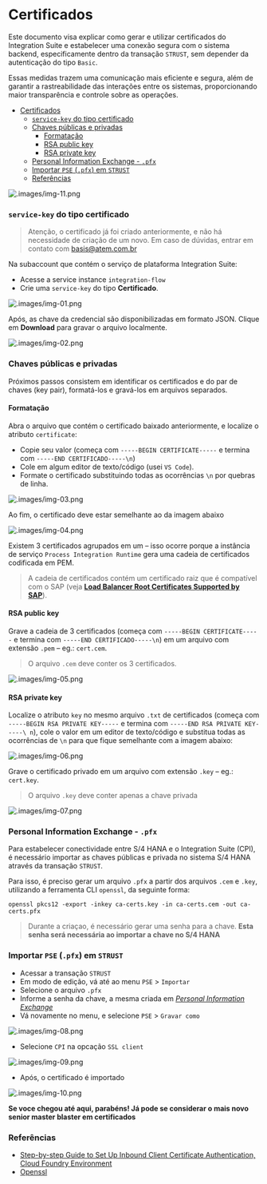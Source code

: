 # Certificados

Este documento visa explicar como gerar e utilizar certificados do Integration Suite e estabelecer uma conexão segura com o sistema backend, especificamente dentro da transação `STRUST`, sem depender da autenticação do tipo `Basic`.

Essas medidas trazem uma comunicação mais eficiente e segura, além de garantir a rastreabilidade das interações entre os sistemas, proporcionando maior transparência e controle sobre as operações.

- [Certificados](#certificados)
    - [`service-key` do tipo certificado](#service-key-do-tipo-certificado)
    - [Chaves públicas e privadas](#chaves-públicas-e-privadas)
      - [Formatação](#formatação)
      - [RSA public key](#rsa-public-key)
      - [RSA private key](#rsa-private-key)
    - [Personal Information Exchange - `.pfx`](#personal-information-exchange---pfx)
    - [Importar `PSE` (`.pfx`) em `STRUST`](#importar-pse-pfx-em-strust)
    - [Referências](#referências)

![.images/img-11.png](.images/img-11.png)


### `service-key` do tipo certificado

> Atenção, o certificado já foi criado anteriormente, e não há necessidade de criação de um novo. Em caso de dúvidas, entrar em contato com basis@atem.com.br

Na subaccount que contém o serviço de plataforma Integration Suite:

- Acesse a service instance `integration-flow`
- Crie uma `service-key` do tipo **Certificado**.

![.images/img-01.png](.images/img-01.png)

Após, as chave da credencial são disponibilizadas em formato JSON. Clique em **Download** para gravar o arquivo localmente.

![.images/img-02.png](.images/img-02.png)


### Chaves públicas e privadas

Próximos passos consistem em identificar os certificados e do par de chaves (key pair), formatá-los e gravá-los em arquivos separados.


#### Formatação

Abra o arquivo que contém o certificado baixado anteriormente, e localize o atributo `certificate`: 

- Copie seu valor (começa com `-----BEGIN CERTIFICATE-----` e termina com `-----END CERTIFICADO-----\n`)
- Cole em algum editor de texto/código (usei `VS Code`).
- Formate o certificado substituindo todas as ocorrências `\n` por quebras de linha.

![.images/img-03.png](.images/img-03.png)

Ao fim, o certificado deve estar semelhante ao da imagem abaixo

![.images/img-04.png](.images/img-04.png)

Existem 3 certificados agrupados em um – isso ocorre porque a instância de serviço `Process Integration Runtime` gera uma cadeia de certificados codificada em PEM. 

> A cadeia de certificados contém um certificado raiz que é compatível com o SAP (veja [**Load Balancer Root Certificates Supported by SAP**](https://help.sap.com/docs/CLOUD_INTEGRATION/368c481cd6954bdfa5d0435479fd4eaf/4509f605e83c4c939a91b81eb3a6cdea.html??locale=en-US)).


#### RSA public key

Grave a cadeia de 3 certificados  (começa com `-----BEGIN CERTIFICATE-----` e termina com `-----END CERTIFICADO-----\n`) em um arquivo com extensão `.pem` – eg.: `cert.cem`.

> O arquivo `.cem` deve conter os 3 certificados.

![.images/img-05.png](.images/img-05.png)


#### RSA private key

Localize o atributo `key` no mesmo arquivo `.txt` de certificados (começa com `-----BEGIN RSA PRIVATE KEY-----` e termina com `-----END RSA PRIVATE KEY-----\ n`), cole o valor em um editor de texto/código e substitua todas as ocorrências de `\n` para que fique semelhante com a imagem abaixo:

![.images/img-06.png](.images/img-06.png)

Grave o certificado privado em um arquivo com extensão `.key` – eg.: `cert.key`.

> O arquivo `.key` deve conter apenas a chave privada

![.images/img-07.png](.images/img-07.png)


### Personal Information Exchange - `.pfx`

Para estabelecer conectividade entre S/4 HANA e o Integration Suite (CPI), é necessário importar as chaves públicas e privada no sistema S/4 HANA através da transação `STRUST`.

Para isso, é preciso gerar um arquivo `.pfx` a partir dos arquivos `.cem` e `.key`, utilizando a ferramenta CLI `openssl`, da seguinte forma:

```
openssl pkcs12 -export -inkey ca-certs.key -in ca-certs.cem -out ca-certs.pfx
```

> Durante a criaçao, é necessário gerar uma senha para a chave. **Esta senha será necessária ao importar a chave no S/4 HANA**


### Importar `PSE` (`.pfx`) em `STRUST`

- Acessar a transação `STRUST`
- Em modo de edição, vá até ao menu `PSE` > `Importar`
- Selecione o arquivo `.pfx`
- Informe a senha da chave, a mesma criada em _[Personal Information Exchange](#personal-information-exchange)_
- Vá novamente no menu, e selecione `PSE` > `Gravar como`

![.images/img-08.png](.images/img-08.png)

  - Selecione `CPI` na opcação `SSL client`

![.images/img-09.png](.images/img-09.png)

  - Após, o certificado é importado

![.images/img-10.png](.images/img-10.png)

**Se voce chegou até aqui, parabéns! Já pode se considerar o mais novo senior master blaster em certificados**


### Referências

- [Step-by-step Guide to Set Up Inbound Client Certificate Authentication, Cloud Foundry Environment](https://community.sap.com/t5/technology-blogs-by-sap/step-by-step-guide-to-set-up-inbound-client-certificate-authentication/ba-p/13534450)
- [Openssl](https://www.openssl.org/)